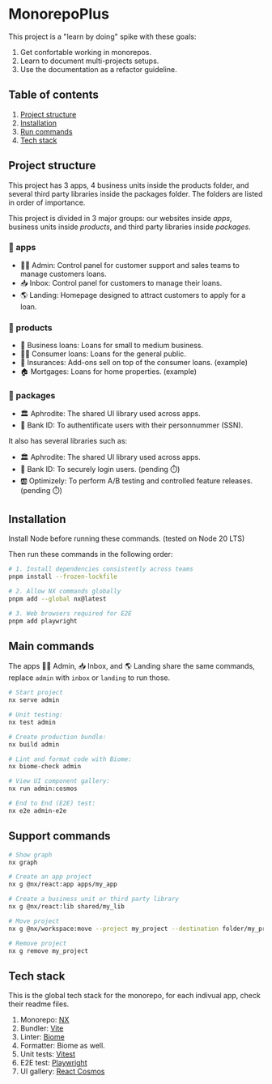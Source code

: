 # MonorepoPlus

This project is a "learn by doing" spike with these goals:

1. Get confortable working in monorepos.
1. Learn to document multi-projects setups.
1. Use the documentation as a refactor guideline.

## Table of contents

1. [Project structure](#project-structure)
1. [Installation](#installation)
1. [Run commands](#run-commands)
1. [Tech stack](#tech-stack)

## Project structure

This project has 3 apps, 4 business units inside the products folder, and several third party libraries inside the packages folder. The folders are listed in order of importance.

This project is divided in 3 major groups: our websites inside _apps_, business units inside _products_, and third party libraries inside _packages_.

### 📁 apps

- 👩‍💼 Admin: Control panel for customer support and sales teams to manage customers loans.
- 📥 Inbox: Control panel for customers to manage their loans.
- 🌎 Landing: Homepage designed to attract customers to apply for a loan.

### 📁 products

- 💼 Business loans: Loans for small to medium business.
- 👨🏻 Consumer loans: Loans for the general public.
- 🏥 Insurances: Add-ons sell on top of the consumer loans. (example)
- 🏠 Mortgages: Loans for home properties. (example)

### 📁 packages

- 🏛️ Aphrodite: The shared UI library used across apps.
- 🏦 Bank ID: To authentificate users with their personnummer (SSN).

It also has several libraries such as:

- 🏛️ Aphrodite: The shared UI library used across apps.
- 🏦 Bank ID: To securely login users. (pending ⏱️)
- 🆎 Optimizely: To perform A/B testing and controlled feature releases. (pending ⏱️)

## Installation

Install Node before running these commands. (tested on Node 20 LTS)

Then run these commands in the following order:

```sh
# 1. Install dependencies consistently across teams
pnpm install --frozen-lockfile

# 2. Allow NX commands globally
pnpm add --global nx@latest

# 3. Web browsers required for E2E
pnpm add playwright
```

## Main commands

The apps 👩‍💼 Admin, 📥 Inbox, and 🌎 Landing share the same commands, replace `admin` with `inbox` or `landing` to run those.

```sh
# Start project
nx serve admin

# Unit testing:
nx test admin

# Create production bundle:
nx build admin

# Lint and format code with Biome:
nx biome-check admin

# View UI component gallery:
nx run admin:cosmos

# End to End (E2E) test:
nx e2e admin-e2e
```

## Support commands

```sh
# Show graph
nx graph

# Create an app project
nx g @nx/react:app apps/my_app

# Create a business unit or third party library
nx g @nx/react:lib shared/my_lib

# Move project
nx g @nx/workspace:move --project my_project --destination folder/my_project

# Remove project
nx g remove my_project
```

## Tech stack

This is the global tech stack for the monorepo, for each indivual app, check their readme files.

1. Monorepo: [NX](https://nx.dev)
1. Bundler: [Vite](https://vite.dev)
1. Linter: [Biome](https://biomejs.dev)
1. Formatter: Biome as well.
1. Unit tests: [Vitest](https://vitest.dev)
1. E2E test: [Playwright](https://playwright.dev)
1. UI gallery: [React Cosmos](https://reactcosmos.org)
